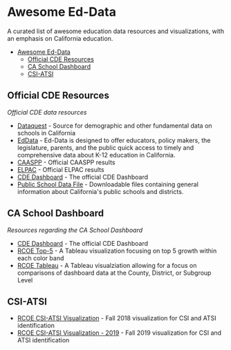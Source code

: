 # Awesome Ed-Data

A curated list of awesome education data resources and visualizations, with an emphasis on California education.

- [Awesome Ed-Data](#awesome-ed-data)
    - [Official CDE Resources](#official-cde-resources)
    - [CA School Dashboard](#ca-school-dashboard)
    - [CSI-ATSI](#csi-atsi)

## Official CDE Resources

*Official CDE data resources*

* [Dataquest](https://data1.cde.ca.gov/dataquest) - Source for demographic and other fundamental data on schools in California
* [EdData](https://www.ed-data.org/) - Ed-Data is designed to offer educators, policy makers, the legislature, parents, and the public quick access to timely and comprehensive data about K-12 education in California.
* [CAASPP](https://caaspp.cde.ca.gov/) - Official CAASPP results
* [ELPAC](https://www3.cde.ca.gov/elpac/) - Official ELPAC results 
* [CDE Dashboard](http://www.caschooldashboard.org) - The official CDE Dashboard
* [Public School Data File](https://www.cde.ca.gov/ds/si/ds/pubschls.asp) - Downloadable files containing general information about California's public schools and districts.

## CA School Dashboard

*Resources regarding the CA School Dashboard*

* [CDE Dashboard](http://www.caschooldashboard.org) - The official CDE Dashboard
* [RCOE Top-5](https://public.tableau.com/profile/rcoe#!/vizhome/CaliforniaSchoolDashboardTopN-Fall2018/TopN) - A Tableau visualization focusing on top 5 growth within each color band
* [RCOE Tableau](https://public.tableau.com/profile/rcoe#!/vizhome/CaliforniaSchoolDashboard-Fall2018/County) - A Tableau visualziation allowing for a focus on comparisons of dashboard data at the County, District, or Subgroup Level

## CSI-ATSI

* [RCOE CSI-ATSI Visualization](https://riverside.shinyapps.io/CSI-ATSI/) - Fall 2018 visualization for CSI and ATSI identification
* [RCOE CSI-ATSI Visualization - 2019](https://riverside.shinyapps.io/CSI-ATSI-2019/) - Fall 2019 visualization for CSI and ATSI identification
